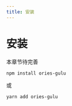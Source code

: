 ```yaml
---
title: 安装
---
```


# 安装

本章节待完善

```bash
npm install ories-gulu
```

或

```bash
yarn add ories-gulu
```
